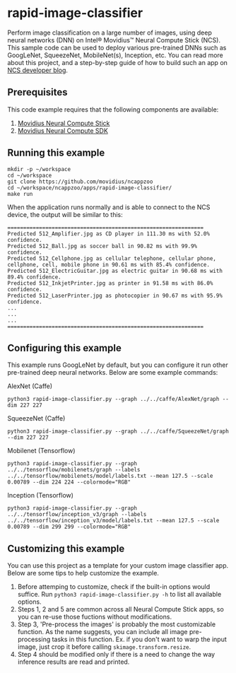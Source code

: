 # rapid-image-classifier

Perform image classification on a large number of images, using deep neural networks (DNN) on Intel® Movidius™ Neural Compute Stick (NCS). This sample code can be used to deploy various pre-trained DNNs such as GoogLeNet, SqueezeNet, MobileNet(s), Inception, etc. You can read more about this project, and a step-by-step guide of how to build such an app on <a href="https://movidius.github.io/blog/ncs-image-classifier/">NCS developer blog</a>.

## Prerequisites

This code example requires that the following components are available:
1. <a href="https://developer.movidius.com/buy" target="_blank">Movidius Neural Compute Stick</a>
2. <a href="https://developer.movidius.com/start" target="_blank">Movidius Neural Compute SDK</a>

## Running this example

~~~
mkdir -p ~/workspace
cd ~/workspace
git clone https://github.com/movidius/ncappzoo
cd ~/workspace/ncappzoo/apps/rapid-image-classifier/
make run
~~~
 
When the application runs normally and is able to connect to the NCS device, the output will be similar to this:

~~~
==============================================================
Predicted 512_Amplifier.jpg as CD player in 111.30 ms with 52.0% confidence.
Predicted 512_Ball.jpg as soccer ball in 90.82 ms with 99.9% confidence.
Predicted 512_Cellphone.jpg as cellular telephone, cellular phone, cellphone, cell, mobile phone in 90.61 ms with 85.4% confidence.
Predicted 512_ElectricGuitar.jpg as electric guitar in 90.68 ms with 89.4% confidence.
Predicted 512_InkjetPrinter.jpg as printer in 91.58 ms with 86.0% confidence.
Predicted 512_LaserPrinter.jpg as photocopier in 90.67 ms with 95.9% confidence.
...
...
...
==============================================================
~~~

## Configuring this example

This example runs GoogLeNet by default, but you can configure it run other pre-trained deep neural networks. Below are some example commands:

AlexNet (Caffe)
~~~
python3 rapid-image-classifier.py --graph ../../caffe/AlexNet/graph --dim 227 227
~~~

SqueezeNet (Caffe)
~~~
python3 rapid-image-classifier.py --graph ../../caffe/SqueezeNet/graph --dim 227 227
~~~

Mobilenet (Tensorflow)
~~~
python3 rapid-image-classifier.py --graph ../../tensorflow/mobilenets/graph --labels ../../tensorflow/mobilenets/model/labels.txt --mean 127.5 --scale 0.00789 --dim 224 224 --colormode="RGB"
~~~

Inception (Tensorflow)
~~~
python3 rapid-image-classifier.py --graph ../../tensorflow/inception_v3/graph --labels ../../tensorflow/inception_v3/model/labels.txt --mean 127.5 --scale 0.00789 --dim 299 299 --colormode="RGB"
~~~

## Customizing this example

You can use this project as a template for your custom image classifier app. Below are some tips to help customize the example.

1. Before attemping to customize, check if the built-in options would suffice. Run `python3 rapid-image-classifier.py -h` to list all available options.
2. Steps 1, 2 and 5 are common across all Neural Compute Stick apps, so you can re-use those fuctions without modifications.
3. Step 3, 'Pre-process the images' is probably the most customizable function. As the name suggests, you can include all image pre-processing tasks in this function. Ex. if you don't want to warp the input image, just crop it before calling `skimage.transform.resize`.
4. Step 4 should be modified only if there is a need to change the way inference results are read and printed.
